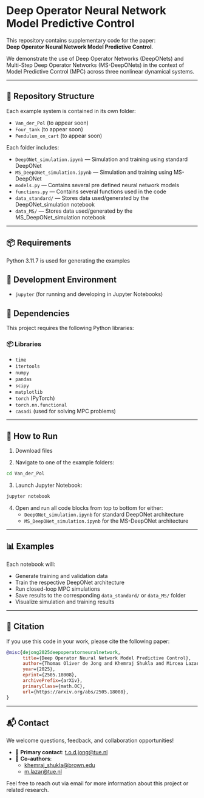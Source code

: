 # Deep Operator Neural Network Model Predictive Control

This repository contains supplementary code for the paper:  
**Deep Operator Neural Network Model Predictive Control**.

We demonstrate the use of Deep Operator Networks (DeepONets) and Multi-Step Deep Operator Networks (MS-DeepONets) in the context of Model Predictive Control (MPC) across three nonlinear dynamical systems.

---

## 📁 Repository Structure

Each example system is contained in its own folder:

- `Van_der_Pol` (to appear soon)
- `Four_tank` (to appear soon)
- `Pendulum_on_cart` (to appear soon)

Each folder includes:

- `DeepONet_simulation.ipynb` — Simulation and training using standard DeepONet  
- `MS_DeepONet_simulation.ipynb` — Simulation and training using MS-DeepONet
- `models.py` — Contains several pre defined neural network models
- `functions.py` — Contains several functions used in the code
- `data_standard/` — Stores data used/generated by the DeepONet_simulation notebook  
- `data_MS/` — Stores data used/generated by the MS_DeepONet_simulation notebook

---

## 📦 Requirements

Python 3.11.7 is used for generating the examples 

## 📓 Development Environment
- `jupyter` (for running and developing in Jupyter Notebooks)

## 🧰 Dependencies

This project requires the following Python libraries:

### 📦 Libraries
- `time`
- `itertools`
- `numpy`
- `pandas`
- `scipy`
- `matplotlib`
- `torch` (PyTorch)
- `torch.nn.functional`
- `casadi` (used for solving MPC problems)

---

## 🚀 How to Run

1. Download files

2. Navigate to one of the example folders:

```bash
cd Van_der_Pol
```

3. Launch Jupyter Notebook:

```bash
jupyter notebook
```

4. Open and run all code blocks from top to bottom for either:
   - `DeepONet_simulation.ipynb` for standard DeepONet architecture  
   - `MS_DeepONet_simulation.ipynb` for the MS-DeepONet architecture  

---

## 📊 Examples

Each notebook will:

- Generate training and validation data 
- Train the respective DeepONet architecture  
- Run closed-loop MPC simulations 
- Save results to the corresponding `data_standard/` or `data_MS/` folder  
- Visualize simulation and training results  

---

## 📄 Citation

If you use this code in your work, please cite the following paper:

```bibtex
@misc{dejong2025deepoperatorneuralnetwork,
      title={Deep Operator Neural Network Model Predictive Control}, 
      author={Thomas Oliver de Jong and Khemraj Shukla and Mircea Lazar},
      year={2025},
      eprint={2505.18008},
      archivePrefix={arXiv},
      primaryClass={math.OC},
      url={https://arxiv.org/abs/2505.18008}, 
}
```

---

## 📬 Contact

We welcome questions, feedback, and collaboration opportunities!

- 📧 **Primary contact**: [t.o.d.jong@tue.nl](mailto:t.o.d.jong@tue.nl)
- 📧 **Co-authors**:
  - [khemraj_shukla@brown.edu](mailto:khemraj_shukla@brown.edu)
  - [m.lazar@tue.nl](mailto:m.lazar@tue.nl)

Feel free to reach out via email for more information about this project or related research.





